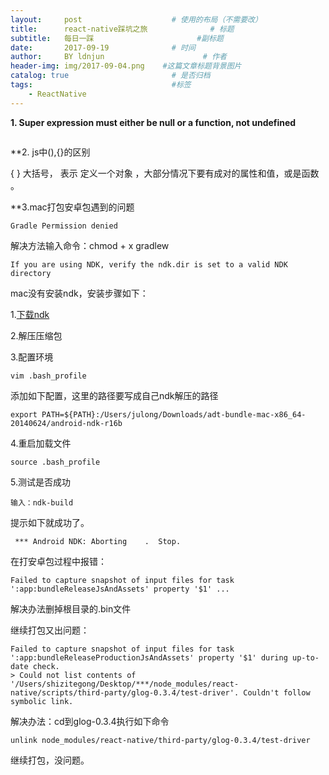 ```yaml
---
layout:     post                    # 使用的布局（不需要改）
title:      react-native踩坑之旅              # 标题 
subtitle:   每日一踩                       #副标题
date:       2017-09-19              # 时间
author:     BY ldnjun                      # 作者
header-img: img/2017-09-04.png    #这篇文章标题背景图片
catalog: true                       # 是否归档
tags:                               #标签
    - ReactNative
---
```

**1. Super expression must either be null or a function, not undefined**
```javascript

```
**2. js中(),{}的区别

{ } 大括号， 表示 定义一个对象 ，大部分情况下要有成对的属性和值，或是函数 。

**3.mac打包安卓包遇到的问题

```
Gradle Permission denied

```
解决方法输入命令：chmod + x gradlew
```
If you are using NDK, verify the ndk.dir is set to a valid NDK directory
```

mac没有安装ndk，安装步骤如下：

1.[下载ndk](https://developer.android.google.cn/ndk/downloads/index.html) 

2.解压压缩包 

3.配置环境 
```
vim .bash_profile

```
添加如下配置，这里的路径要写成自己ndk解压的路径
```
export PATH=${PATH}:/Users/julong/Downloads/adt-bundle-mac-x86_64-20140624/android-ndk-r16b

```

4.重启加载文件

```
source .bash_profile
```

5.测试是否成功

```
输入：ndk-build 
```
提示如下就成功了。
```
 *** Android NDK: Aborting    .  Stop.
```

在打安卓包过程中报错：

```
Failed to capture snapshot of input files for task ':app:bundleReleaseJsAndAssets' property '$1' ...

```
解决办法删掉根目录的.bin文件

继续打包又出问题：

```
Failed to capture snapshot of input files for task ':app:bundleReleaseProductionJsAndAssets' property '$1' during up-to-date check.
> Could not list contents of '/Users/shizitegong/Desktop/***/node_modules/react-native/scripts/third-party/glog-0.3.4/test-driver'. Couldn't follow symbolic link.

```
解决办法：cd到glog-0.3.4执行如下命令

```
unlink node_modules/react-native/third-party/glog-0.3.4/test-driver

```
继续打包，没问题。
